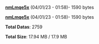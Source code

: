 [**nmLmqe5x**](/data/nmLmqe5x.txt) (04/01/23 - 01:58)- 1590 bytes

[**nmLmqe5x**](/data/nmLmqe5x.txt) (04/01/23 - 01:58)- 1590 bytes

**Total Datas**: 2759

**Total Size**: 17.94 MB / 17.9 MB